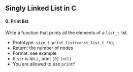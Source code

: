 ## Singly Linked List in C 

#### 0. Print list
Write a function that prints all the elements of a `list_t` list.

- Prototype: `size_t print_list(const list_t *h)`;
- Return: the number of nodes
- Format: see example
- If `str` is `NULL`, print `[0]` `(nil)`
- You are allowed to use `printf`

